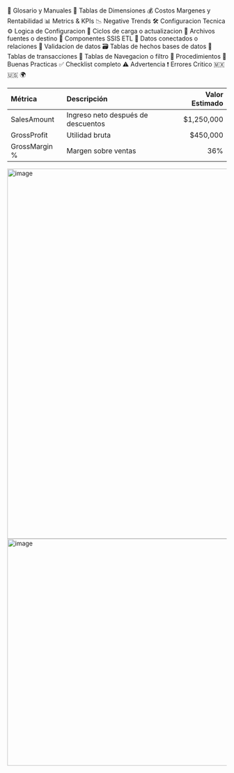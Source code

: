 📘 Glosario y Manuales
🧮 Tablas de Dimensiones
💰 Costos Margenes y Rentabilidad
📊 Metrics & KPIs 
📉 Negative Trends 
🛠️ Configuracion Tecnica
⚙️ Logica de Configuracion
🔄 Ciclos de carga o actualizacion
📂 Archivos fuentes o destino
🧱 Componentes SSIS ETL
🧷 Datos conectados o relaciones
🧪 Validacion de datos
🗃️ Tablas de hechos bases de datos
🧾 Tablas de transacciones
🧭 Tablas de Navegacion o filtro
📑 Procedimientos
🧠 Buenas Practicas
✅ Checklist completo
⚠️ Advertencia
❗ Errores Critico
🇲🇽
🇺🇸
🌍


| Métrica         | Descripción                         | Valor Estimado |
|:----------------|:------------------------------------|----------------:|
| SalesAmount     | Ingreso neto después de descuentos  | $1,250,000      |
| GrossProfit     | Utilidad bruta                      | $450,000        |
| GrossMargin %   | Margen sobre ventas                 | 36%             |




<img width="1722" height="848" alt="image" src="https://github.com/user-attachments/assets/5958bf3c-5568-4a29-90cf-6aff84efde5e" />

<img width="968" height="520" alt="image" src="https://github.com/user-attachments/assets/f9b9b62b-7a75-474e-8541-580f0eba5ffb" />



